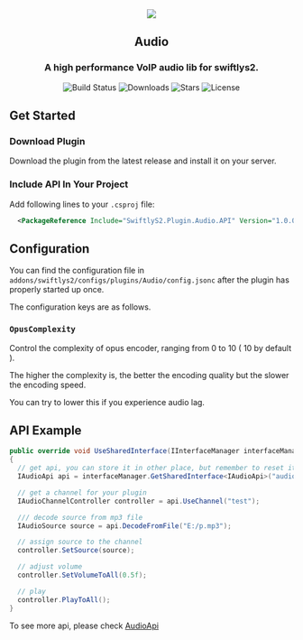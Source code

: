 <div align="center">
  <img src="https://pan.samyyc.dev/s/VYmMXE" />
  <h2><strong>Audio</strong></h2>
  <h3>A high performance VoIP audio lib for swiftlys2.</h3>
</div>

<p align="center">
  <img src="https://img.shields.io/badge/build-passing-brightgreen" alt="Build Status">
  <img src="https://img.shields.io/github/downloads/SwiftlyS2-Plugins/Audio/total" alt="Downloads">
  <img src="https://img.shields.io/github/stars/SwiftlyS2-Plugins/Audio?style=flat&logo=github" alt="Stars">
  <img src="https://img.shields.io/github/license/SwiftlyS2-Plugins/Audio" alt="License">
</p>

## Get Started

### Download Plugin

Download the plugin from the latest release and install it on your server.

### Include API In Your Project

Add following lines to your `.csproj` file:

```xml
  <PackageReference Include="SwiftlyS2.Plugin.Audio.API" Version="1.0.0" />
```

## Configuration

You can find the configuration file in `addons/swiftlys2/configs/plugins/Audio/config.jsonc` after the plugin has properly started up once.

The configuration keys are as follows.

### `OpusComplexity`

Control the complexity of opus encoder, ranging from 0 to 10 ( 10 by default ).

The higher the complexity is, the better the encoding quality but the slower the encoding speed.

You can try to lower this if you experience audio lag.

## API Example

```csharp
public override void UseSharedInterface(IInterfaceManager interfaceManager)
{
  // get api, you can store it in other place, but remember to reset it every time this method is called
  IAudioApi api = interfaceManager.GetSharedInterface<IAudioApi>("audio");

  // get a channel for your plugin
  IAudioChannelController controller = api.UseChannel("test");

  /// decode source from mp3 file
  IAudioSource source = api.DecodeFromFile("E:/p.mp3");

  // assign source to the channel
  controller.SetSource(source);

  // adjust volume
  controller.SetVolumeToAll(0.5f);

  // play
  controller.PlayToAll();
}
```

To see more api, please check [AudioApi](https://github.com/SwiftlyS2-Plugins/Audio/tree/main/AudioApi)
